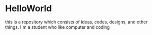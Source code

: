 # HelloWorld
this is a repository which consists of ideas, codes, designs, and other things. 
I'm a student who like computer and coding
